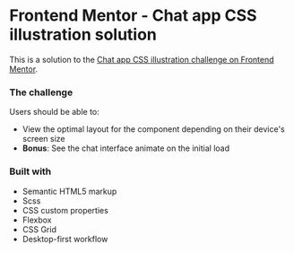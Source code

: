 # Frontend Mentor - Chat app CSS illustration solution

This is a solution to the [Chat app CSS illustration challenge on Frontend Mentor](https://www.frontendmentor.io/challenges/chat-app-css-illustration-O5auMkFqY). 



### The challenge

Users should be able to:

- View the optimal layout for the component depending on their device's screen size
- **Bonus**: See the chat interface animate on the initial load



### Built with

- Semantic HTML5 markup
- Scss
- CSS custom properties
- Flexbox
- CSS Grid
- Desktop-first workflow

